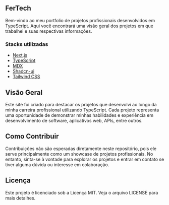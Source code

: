 ## FerTech

Bem-vindo ao meu portfolio de projetos profissionais desenvolvidos em TypeScript. Aqui você encontrará uma visão geral dos projetos em que trabalhei e suas respectivas informações.

###  Stacks utilizadas

- [Next.js](https://nextjs.org/)
- [TypeScript](https://www.typescriptlang.org/)
- [MDX](https://mdxjs.com/)
- [Shadcn-ui](https://ui.shadcn.com/)
- [Tailwind CSS](https://tailwindcss.com/)

## Visão Geral

Este site foi criado para destacar os projetos que desenvolvi ao longo da minha carreira profissional utilizando TypeScript. Cada projeto representa uma oportunidade de demonstrar minhas habilidades e experiência em desenvolvimento de software, aplicativos web, APIs, entre outros.

## Como Contribuir
Contribuições não são esperadas diretamente neste repositório, pois ele serve principalmente como um showcase de projetos profissionais. No entanto, sinta-se à vontade para explorar os projetos e entrar em contato se tiver alguma dúvida ou interesse em colaboração.

## Licença
Este projeto é licenciado sob a Licença MIT. Veja o arquivo LICENSE para mais detalhes.
